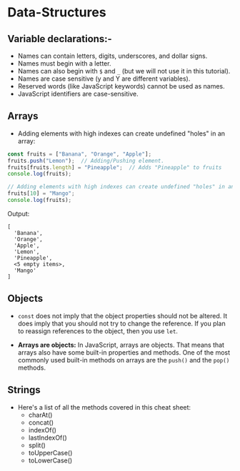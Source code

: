 # Data-Structures

## Variable declarations:-

- Names can contain letters, digits, underscores, and dollar signs.
- Names must begin with a letter.
- Names can also begin with `$` and `_` (but we will not use it in this tutorial).
- Names are case sensitive (y and Y are different variables).
- Reserved words (like JavaScript keywords) cannot be used as names.
- JavaScript identifiers are case-sensitive.

## Arrays

- Adding elements with high indexes can create undefined "holes" in an array:

```Javascript
const fruits = ["Banana", "Orange", "Apple"];
fruits.push("Lemon");  // Adding/Pushing element.
fruits[fruits.length] = "Pineapple";  // Adds "Pineapple" to fruits
console.log(fruits);

// Adding elements with high indexes can create undefined "holes" in an array:
fruits[10] = "Mango";
console.log(fruits);
```

Output:

```console
[
  'Banana',
  'Orange',
  'Apple',
  'Lemon',
  'Pineapple',
  <5 empty items>,
  'Mango'
]
```

## Objects

- `const` does not imply that the object properties should not be altered. It does imply that you should not try to change the reference. If you plan to reassign references to the object, then you use `let`.

- **Arrays are objects:** In JavaScript, arrays are objects. That means that arrays also have some built-in properties and methods. One of the most commonly used built-in methods on arrays are the `push()` and the `pop()` methods.

## Strings

- Here's a list of all the methods covered in this cheat sheet:
  - charAt()
  - concat()
  - indexOf()
  - lastIndexOf()
  - split()
  - toUpperCase()
  - toLowerCase()

